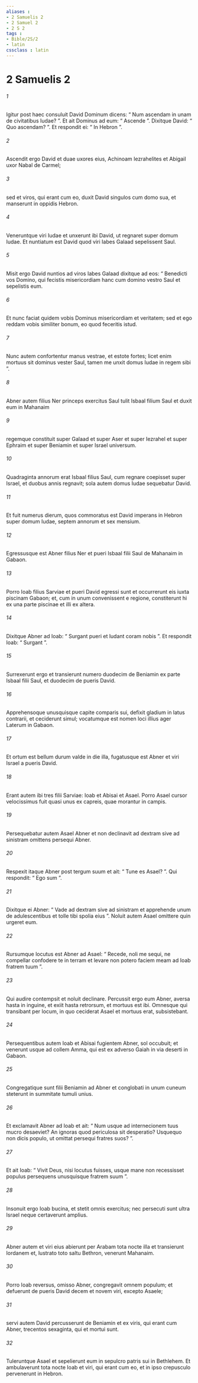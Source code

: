```yaml
---
aliases : 
- 2 Samuelis 2
- 2 Samuel 2
- 2 S 2
tags : 
- Bible/2S/2
- latin
cssclass : latin
---
```


# 2 Samuelis 2

###### 1
Igitur post haec consuluit David Dominum dicens: “ Num ascendam in unam de civitatibus Iudae? ”. Et ait Dominus ad eum: “ Ascende ”. Dixitque David: “ Quo ascendam? ”. Et respondit ei: “ In Hebron ”. 
###### 2
Ascendit ergo David et duae uxores eius, Achinoam Iezrahelites et Abigail uxor Nabal de Carmel; 
###### 3
sed et viros, qui erant cum eo, duxit David singulos cum domo sua, et manserunt in oppidis Hebron. 
###### 4
Veneruntque viri Iudae et unxerunt ibi David, ut regnaret super domum Iudae. Et nuntiatum est David quod viri Iabes Galaad sepelissent Saul. 
###### 5
Misit ergo David nuntios ad viros Iabes Galaad dixitque ad eos: “ Benedicti vos Domino, qui fecistis misericordiam hanc cum domino vestro Saul et sepelistis eum. 
###### 6
Et nunc faciat quidem vobis Dominus misericordiam et veritatem; sed et ego reddam vobis similiter bonum, eo quod feceritis istud. 
###### 7
Nunc autem confortentur manus vestrae, et estote fortes; licet enim mortuus sit dominus vester Saul, tamen me unxit domus Iudae in regem sibi ”.
###### 8
Abner autem filius Ner princeps exercitus Saul tulit Isbaal filium Saul et duxit eum in Mahanaim 
###### 9
regemque constituit super Galaad et super Aser et super Iezrahel et super Ephraim et super Beniamin et super Israel universum. 
###### 10
Quadraginta annorum erat Isbaal filius Saul, cum regnare coepisset super Israel, et duobus annis regnavit; sola autem domus Iudae sequebatur David. 
###### 11
Et fuit numerus dierum, quos commoratus est David imperans in Hebron super domum Iudae, septem annorum et sex mensium.
###### 12
Egressusque est Abner filius Ner et pueri Isbaal filii Saul de Mahanaim in Gabaon. 
###### 13
Porro Ioab filius Sarviae et pueri David egressi sunt et occurrerunt eis iuxta piscinam Gabaon; et, cum in unum convenissent e regione, constiterunt hi ex una parte piscinae et illi ex altera. 
###### 14
Dixitque Abner ad Ioab: “ Surgant pueri et ludant coram nobis ”. Et respondit Ioab: “ Surgant ”. 
###### 15
Surrexerunt ergo et transierunt numero duodecim de Beniamin ex parte Isbaal filii Saul, et duodecim de pueris David. 
###### 16
Apprehensoque unusquisque capite comparis sui, defixit gladium in latus contrarii, et ceciderunt simul; vocatumque est nomen loci illius ager Laterum in Gabaon.
###### 17
Et ortum est bellum durum valde in die illa, fugatusque est Abner et viri Israel a pueris David. 
###### 18
Erant autem ibi tres filii Sarviae: Ioab et Abisai et Asael. Porro Asael cursor velocissimus fuit quasi unus ex capreis, quae morantur in campis. 
###### 19
Persequebatur autem Asael Abner et non declinavit ad dextram sive ad sinistram omittens persequi Abner. 
###### 20
Respexit itaque Abner post tergum suum et ait: “ Tune es Asael? ”. Qui respondit: “ Ego sum ”. 
###### 21
Dixitque ei Abner: “ Vade ad dextram sive ad sinistram et apprehende unum de adulescentibus et tolle tibi spolia eius ”. Noluit autem Asael omittere quin urgeret eum. 
###### 22
Rursumque locutus est Abner ad Asael: “ Recede, noli me sequi, ne compellar confodere te in terram et levare non potero faciem meam ad Ioab fratrem tuum ”. 
###### 23
Qui audire contempsit et noluit declinare. Percussit ergo eum Abner, aversa hasta in inguine, et exiit hasta retrorsum, et mortuus est ibi. Omnesque qui transibant per locum, in quo ceciderat Asael et mortuus erat, subsistebant.
###### 24
Persequentibus autem Ioab et Abisai fugientem Abner, sol occubuit; et venerunt usque ad collem Amma, qui est ex adverso Gaiah in via deserti in Gabaon. 
###### 25
Congregatique sunt filii Beniamin ad Abner et conglobati in unum cuneum steterunt in summitate tumuli unius. 
###### 26
Et exclamavit Abner ad Ioab et ait: “ Num usque ad internecionem tuus mucro desaeviet? An ignoras quod periculosa sit desperatio? Usquequo non dicis populo, ut omittat persequi fratres suos? ”. 
###### 27
Et ait Ioab: “ Vivit Deus, nisi locutus fuisses, usque mane non recessisset populus persequens unusquisque fratrem suum ”. 
###### 28
Insonuit ergo Ioab bucina, et stetit omnis exercitus; nec persecuti sunt ultra Israel neque certaverunt amplius. 
###### 29
Abner autem et viri eius abierunt per Arabam tota nocte illa et transierunt Iordanem et, lustrato toto saltu Bethron, venerunt Mahanaim. 
###### 30
Porro Ioab reversus, omisso Abner, congregavit omnem populum; et defuerunt de pueris David decem et novem viri, excepto Asaele; 
###### 31
servi autem David percusserunt de Beniamin et ex viris, qui erant cum Abner, trecentos sexaginta, qui et mortui sunt. 
###### 32
Tuleruntque Asael et sepelierunt eum in sepulcro patris sui in Bethlehem. Et ambulaverunt tota nocte Ioab et viri, qui erant cum eo, et in ipso crepusculo pervenerunt in Hebron.
